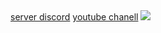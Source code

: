 
<!DOCTYPE html>
<html>
<head>
  <meta http-equiv="CONTENT-TYPE" content="text/html; charset=UTF-8">
  <link rel="stylesheet" href="styles/style.css"/>

</head>
<body>
  <a href="https://discord.com/invite/hAyveBFb">server discord</a>
  <a href="https://youtube.com/@ayoub_kobra_ff?si=nKrJauUqR_Fr1dXa">youtube chanell</a>
  
  <img src="content://media/external/downloads/17615">
</body>
</html>
